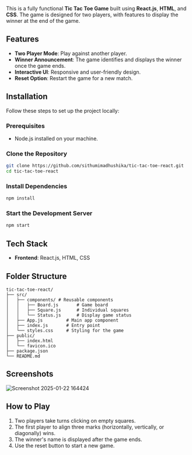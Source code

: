 

This is a fully functional **Tic Tac Toe Game** built using **React.js**, **HTML**, and **CSS**. The game is designed for two players, with features to display the winner at the end of the game.

## Features

- **Two Player Mode**: Play against another player.
- **Winner Announcement**: The game identifies and displays the winner once the game ends.
- **Interactive UI**: Responsive and user-friendly design.
- **Reset Option**: Restart the game for a new match.

## Installation

Follow these steps to set up the project locally:

### Prerequisites
- Node.js installed on your machine.

### Clone the Repository
```bash
git clone https://github.com/sithumimadhushika/tic-tac-toe-react.git
cd tic-tac-toe-react
```

### Install Dependencies
```bash
npm install
```

### Start the Development Server
```bash
npm start
```

## Tech Stack
- **Frontend**: React.js, HTML, CSS

## Folder Structure
```
tic-tac-toe-react/
├── src/
│   ├── components/ # Reusable components
│   │   ├── Board.js       # Game board
│   │   ├── Square.js      # Individual squares
│   │   └── Status.js      # Display game status
│   ├── App.js         # Main app component
│   ├── index.js       # Entry point
│   └── styles.css     # Styling for the game
├── public/
│   ├── index.html
│   └── favicon.ico
├── package.json
└── README.md
```

## Screenshots
![Screenshot 2025-01-22 164424](https://github.com/user-attachments/assets/790d0a8c-2f05-4e00-8020-1ac4e2ce7592)

## How to Play
1. Two players take turns clicking on empty squares.
2. The first player to align three marks (horizontally, vertically, or diagonally) wins.
3. The winner's name is displayed after the game ends.
4. Use the reset button to start a new game.




